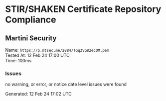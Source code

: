 # STIR/SHAKEN Certificate Repository Compliance

## Martini Security

Name: `https://p.mtsec.me/2884/TGq3VG82ecOM.pem`\
Tested At: 12 Feb 24 17:00 UTC\
Time: 100ms

### Issues

no warning, or error, or notice date level issues were found

Generated: 12 Feb 24 17:02 UTC